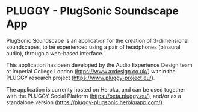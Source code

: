 # PLUGGY - PlugSonic Soundscape App

PlugSonic Soundscape is an application for the creation of 3-dimensional soundscapes, to be experienced using a pair of headphones (binaural audio), through a web-based interface.

This application has been developed by the Audio Experience Design team at Imperial College London (https://www.axdesign.co.uk/) within the PLUGGY research project (https://www.pluggy-project.eu/).

The application is currenty hosted on Heroku, and can be used together with the PLUGGY Social Platform (https://beta.pluggy.eu/), and/or as a standalone version (https://pluggy-plugsonic.herokuapp.com/).
